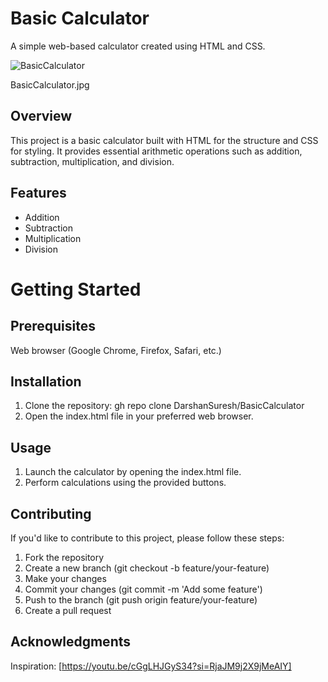 # Basic Calculator
A simple web-based calculator created using HTML and CSS.

![BasicCalculator](https://github.com/DarshanSuresh/BasicCalculator/assets/113186075/4ac36f91-a77b-433b-9206-a868f2c908ac)

BasicCalculator.jpg

## Overview
This project is a basic calculator built with HTML for the structure and CSS for styling. It provides essential arithmetic operations such as addition, subtraction, multiplication, and division.

## Features
* Addition
* Subtraction
* Multiplication
* Division

# Getting Started
## Prerequisites
Web browser (Google Chrome, Firefox, Safari, etc.)

## Installation
1. Clone the repository:
gh repo clone DarshanSuresh/BasicCalculator
2. Open the index.html file in your preferred web browser.

## Usage
1. Launch the calculator by opening the index.html file.
2. Perform calculations using the provided buttons.

## Contributing
If you'd like to contribute to this project, please follow these steps:

1. Fork the repository
2. Create a new branch (git checkout -b feature/your-feature)
3. Make your changes
4. Commit your changes (git commit -m 'Add some feature')
5. Push to the branch (git push origin feature/your-feature)
6. Create a pull request

## Acknowledgments
Inspiration: [https://youtu.be/cGgLHJGyS34?si=RjaJM9j2X9jMeAIY]
